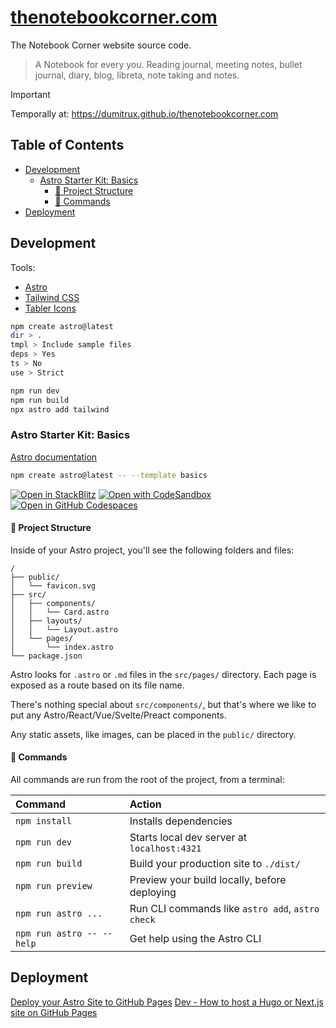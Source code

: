 # [thenotebookcorner.com](https://thenotebookcorner.com/) <!-- omit in toc -->

The Notebook Corner website source code.

> A Notebook for every you.
> Reading journal, meeting notes, bullet journal, diary, blog, libreta, note taking and notes.

<!-- NOTE, TIP, CAUTION, WARNING -->

> [!IMPORTANT]
> Temporally at: https://dumitrux.github.io/thenotebookcorner.com

## Table of Contents <!-- omit in toc -->

- [Development](#development)
  - [Astro Starter Kit: Basics](#astro-starter-kit-basics)
    - [🚀 Project Structure](#-project-structure)
    - [🧞 Commands](#-commands)
- [Deployment](#deployment)


## Development

Tools:

- [Astro](https://astro.build/)
- [Tailwind CSS](https://tailwindcss.com/)
- [Tabler Icons](https://tablericons.com/)

```bash
npm create astro@latest
dir > .
tmpl > Include sample files
deps > Yes
ts > No
use > Strict

npm run dev
npm run build
npx astro add tailwind
```

### Astro Starter Kit: Basics

[Astro documentation](https://docs.astro.build)

```sh
npm create astro@latest -- --template basics
```

[![Open in StackBlitz](https://developer.stackblitz.com/img/open_in_stackblitz.svg)](https://stackblitz.com/github/withastro/astro/tree/latest/examples/basics)
[![Open with CodeSandbox](https://assets.codesandbox.io/github/button-edit-lime.svg)](https://codesandbox.io/p/sandbox/github/withastro/astro/tree/latest/examples/basics)
[![Open in GitHub Codespaces](https://github.com/codespaces/badge.svg)](https://codespaces.new/withastro/astro?devcontainer_path=.devcontainer/basics/devcontainer.json)


#### 🚀 Project Structure

Inside of your Astro project, you'll see the following folders and files:

```text
/
├── public/
│   └── favicon.svg
├── src/
│   ├── components/
│   │   └── Card.astro
│   ├── layouts/
│   │   └── Layout.astro
│   └── pages/
│       └── index.astro
└── package.json
```

Astro looks for `.astro` or `.md` files in the `src/pages/` directory. Each page is exposed as a route based on its file name.

There's nothing special about `src/components/`, but that's where we like to put any Astro/React/Vue/Svelte/Preact components.

Any static assets, like images, can be placed in the `public/` directory.

#### 🧞 Commands

All commands are run from the root of the project, from a terminal:

| Command                   | Action                                           |
| :------------------------ | :----------------------------------------------- |
| `npm install`             | Installs dependencies                            |
| `npm run dev`             | Starts local dev server at `localhost:4321`      |
| `npm run build`           | Build your production site to `./dist/`          |
| `npm run preview`         | Preview your build locally, before deploying     |
| `npm run astro ...`       | Run CLI commands like `astro add`, `astro check` |
| `npm run astro -- --help` | Get help using the Astro CLI                     |


## Deployment

[Deploy your Astro Site to GitHub Pages](https://docs.astro.build/en/guides/deploy/github/)
[Dev - How to host a Hugo or Next.js site on GitHub Pages](https://dev.to/github/how-to-host-a-static-nextjs-site-on-github-pages-4pe0)
